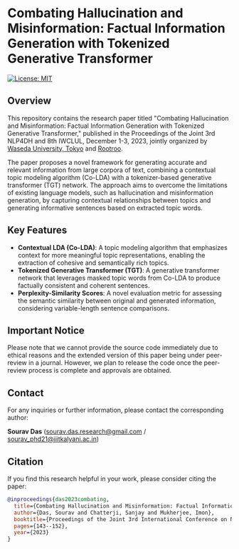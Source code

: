 # Combating Hallucination and Misinformation: Factual Information Generation with Tokenized Generative Transformer

[![License: MIT](https://img.shields.io/badge/License-MIT-blue.svg)](https://opensource.org/licenses/MIT)

## Overview

This repository contains the research paper titled "Combating Hallucination and Misinformation: Factual Information Generation with Tokenized Generative Transformer," published in the Proceedings of the Joint 3rd NLP4DH and 8th IWCLUL, December 1-3, 2023, jointly organized by [Waseda University, Tokyo](https://www.waseda.jp/top/en/) and [Rootroo](https://rootroo.com/en/).

The paper proposes a novel framework for generating accurate and relevant information from large corpora of text, combining a contextual topic modeling algorithm (Co-LDA) with a tokenizer-based generative transformer (TGT) network. The approach aims to overcome the limitations of existing language models, such as hallucination and misinformation generation, by capturing contextual relationships between topics and generating informative sentences based on extracted topic words.

## Key Features

- **Contextual LDA (Co-LDA)**: A topic modeling algorithm that emphasizes context for more meaningful topic representations, enabling the extraction of cohesive and semantically rich topics.
- **Tokenized Generative Transformer (TGT)**: A generative transformer network that leverages masked topic words from Co-LDA to produce factually consistent and coherent sentences.
- **Perplexity-Similarity Scores**: A novel evaluation metric for assessing the semantic similarity between original and generated information, considering variable-length sentence comparisons.

## Important Notice

Please note that we cannot provide the source code immediately due to ethical reasons and the extended version of this paper being under peer-review in a journal. However, we plan to release the code once the peer-review process is complete and approvals are obtained.

## Contact

For any inquiries or further information, please contact the corresponding author:

**Sourav Das** (sourav.das.research@gmail.com / sourav_phd21@iiitkalyani.ac.in)

## Citation

If you find this research helpful in your work, please consider citing the paper:

```bibtex
@inproceedings{das2023combating,
  title={Combating Hallucination and Misinformation: Factual Information Generation with Tokenized Generative Transformer},
  author={Das, Sourav and Chatterji, Sanjay and Mukherjee, Imon},
  booktitle={Proceedings of the Joint 3rd International Conference on Natural Language Processing for Digital Humanities and 8th International Workshop on Computational Linguistics for Uralic Languages},
  pages={143--152},
  year={2023}
}
